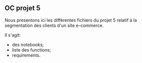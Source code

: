 ## OC projet 5

Nous presentons ici les différentes fichiers du projet 5 relatif à la segmentation des clients d'un site e-commerce.

Il s'agit:
- des notebooks;
- liste des functions;
- requirements.
